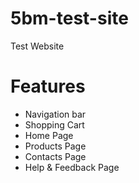 # 5bm-test-site
Test Website

# Features

* Navigation bar
* Shopping Cart
* Home Page
* Products Page
* Contacts Page
* Help & Feedback Page